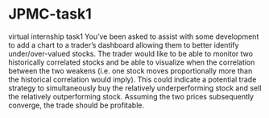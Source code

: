 # JPMC-task1
virtual internship task1
You’ve been asked to assist with some development to add a chart to a trader’s dashboard allowing them to better identify under/over-valued stocks.
The trader would like to be able to monitor two historically correlated stocks and be able to visualize when the correlation between the two weakens (i.e. one stock moves proportionally more than the historical correlation would imply). This could indicate a potential trade strategy to simultaneously buy the relatively underperforming stock and sell the relatively outperforming stock. Assuming the two prices subsequently converge, the trade should be profitable.
